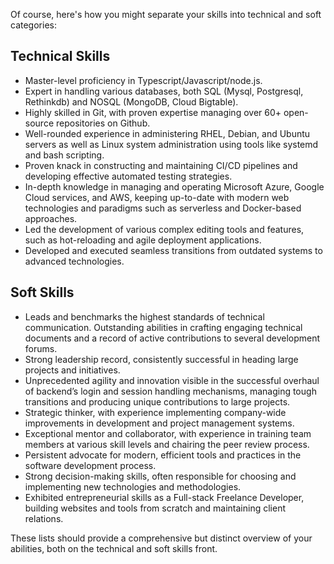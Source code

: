 Of course, here's how you might separate your skills into technical and soft categories:

## Technical Skills

- Master-level proficiency in Typescript/Javascript/node.js.
- Expert in handling various databases, both SQL (Mysql, Postgresql, Rethinkdb) and NOSQL (MongoDB, Cloud Bigtable).
- Highly skilled in Git, with proven expertise managing over 60+ open-source repositories on Github.
- Well-rounded experience in administering RHEL, Debian, and Ubuntu servers as well as Linux system administration using tools like systemd and bash scripting.
- Proven knack in constructing and maintaining CI/CD pipelines and developing effective automated testing strategies.
- In-depth knowledge in managing and operating Microsoft Azure, Google Cloud services, and AWS, keeping up-to-date with modern web technologies and paradigms such as serverless and Docker-based approaches.
- Led the development of various complex editing tools and features, such as hot-reloading and agile deployment applications.
- Developed and executed seamless transitions from outdated systems to advanced technologies.

## Soft Skills

- Leads and benchmarks the highest standards of technical communication. Outstanding abilities in crafting engaging technical documents and a record of active contributions to several development forums.
- Strong leadership record, consistently successful in heading large projects and initiatives.
- Unprecedented agility and innovation visible in the successful overhaul of backend’s login and session handling mechanisms, managing tough transitions and producing unique contributions to large projects.
- Strategic thinker, with experience implementing company-wide improvements in development and project management systems.
- Exceptional mentor and collaborator, with experience in training team members at various skill levels and chairing the peer review process.
- Persistent advocate for modern, efficient tools and practices in the software development process.
- Strong decision-making skills, often responsible for choosing and implementing new technologies and methodologies.
- Exhibited entrepreneurial skills as a Full-stack Freelance Developer, building websites and tools from scratch and maintaining client relations.

These lists should provide a comprehensive but distinct overview of your abilities, both on the technical and soft skills front.
